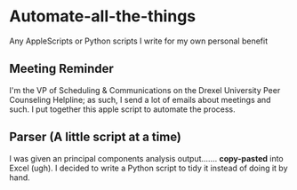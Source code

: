 # Automate-all-the-things
Any AppleScripts or Python scripts I write for my own personal benefit

## Meeting Reminder
I'm the VP of Scheduling & Communications on the Drexel University Peer Counseling Helpline; as such, I send a lot of emails about meetings and such. I put together this apple script to automate the process.

## Parser (A little script at a time)
I was given an principal components analysis output....... **copy-pasted** into Excel (ugh). I decided to write a Python script to tidy it instead of doing it by hand.
